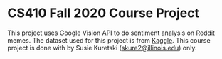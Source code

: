 # CS410 Fall 2020 Course Project

This project uses Google Vision API to do sentiment analysis on Reddit memes. The dataset used for this project is from 
[Kaggle](https://www.kaggle.com/sayangoswami/reddit-memes-dataset). This course project is done with by Susie Kuretski (skure2@illinois.edu) only.




